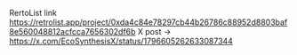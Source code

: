 RertoList link https://retrolist.app/project/0xda4c84e78297cb44b26786c88952d8803baf8e560048812acfcca7656302df6b
X post -> https://x.com/EcoSynthesisX/status/1796605262633087344
